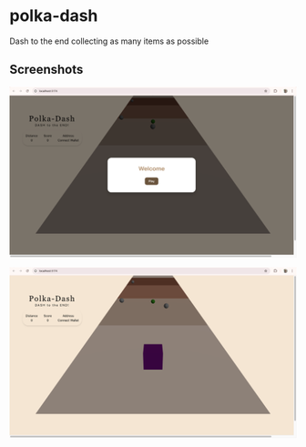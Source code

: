 # polka-dash
Dash to the end collecting as many items as possible 

## Screenshots

![Menu](./screenshots/1.png)

![Play](./screenshots/2.png)
